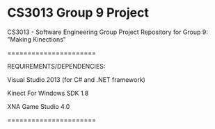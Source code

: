CS3013 Group 9 Project
======================

CS3013 - Software Engineering Group Project Repository for Group 9: "Making Kinections"

======================

REQUIREMENTS/DEPENDENCIES:

Visual Studio 2013 (for C# and .NET framework)

Kinect For Windows SDK 1.8

XNA Game Studio 4.0

======================


